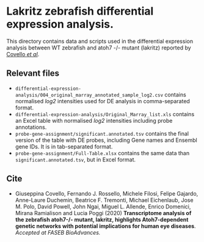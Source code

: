 # Lakritz zebrafish differential expression analysis.

This directory contains data and scripts used in the differential expression analysis between WT zebrafish and atoh7 -/- mutant (lakritz) reported by [Covello _et al_](#Cite).

## Relevant files

+ `differential-expression-analysis/004_original_marray_annotated_sample_log2.csv` contains normalised _log2_ intensities used for DE analysis in comma-separated format.
+ `differential-expression-analysis/Original_Marray_list.xls` contains an Excel table with normalised _log2_ intensities including probe annotations.
+ `probe-gene-assignment/significant.annotated.tsv` contains the final version of the table with DE probes, including Gene names and Ensembl gene IDs. It is in tab-separated format.
+ `probe-gene-assignment/Full-Table.xlsx` contains the same data than `significant.annotated.tsv`, but in Excel format.

## Cite

+ Giuseppina Covello, Fernando J. Rossello, Michele Filosi, Felipe Gajardo, Anne-Laure Duchemin, Beatrice F. Tremonti, Michael Eichenlaub, Jose M. Polo, David Powell, John Ngai, Miguel L. Allende, Enrico Domenici, Mirana Ramialison and Lucia Poggi (2020) **Transcriptome analysis of the zebrafish atoh7-/- mutant, lakritz, highlights Atoh7-dependent genetic networks with potential implications for human eye diseases**. _Accepted at FASEB BioAdvances._
